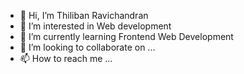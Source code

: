 - 👋 Hi, I’m Thiliban Ravichandran
- 👀 I’m interested in Web development
- 🌱 I’m currently learning Frontend Web Development
- 💞️ I’m looking to collaborate on ...
- 📫 How to reach me ...

<!---
thilip2001/thilip2001 is a ✨ special ✨ repository because its `README.md` (this file) appears on your GitHub profile.
You can click the Preview link to take a look at your changes.
--->

